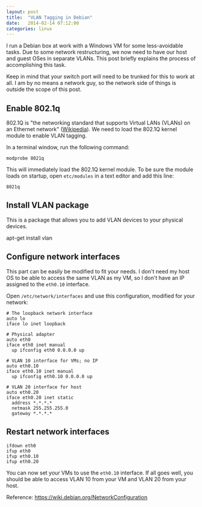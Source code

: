 ```yaml
---
layout: post
title:  "VLAN Tagging in Debian"
date:   2014-02-14 07:12:00
categories: linux
---
```

I run a Debian box at work with a Windows VM for some less-avoidable tasks. Due to some network restructuring, we now need to have our host and guest OSes in separate VLANs. This post briefly explains the process of accomplishing this task.

Keep in mind that your switch port will need to be trunked for this to work at all. I am by no means a network guy, so the network side of things is outside the scope of this post.

## Enable 802.1q
802.1Q is "the networking standard that supports Virtual LANs (VLANs) on an Ethernet network" ([Wikipedia](http://en.wikipedia.org/wiki/IEEE_802.1Q)). We need to load the 802.1Q kernel module to enable VLAN tagging.

In a terminal window, run the following command:

```
modprobe 8021q  
```

This will immediately load the 802.1Q kernel module. To be sure the module loads on startup, open `etc/modules` in a text editor and add this line:

```
8021q  
```

## Install VLAN package
This is a package that allows you to add VLAN devices to your physical devices.

apt-get install vlan  

## Configure network interfaces
This part can be easily be modified to fit your needs. I don't need my host OS to be able to access the same VLAN as my VM, so I don't have an IP assigned to the `eth0.10` interface.

Open `/etc/network/interfaces` and use this configuration, modified for your network:

```
# The loopback network interface
auto lo  
iface lo inet loopback

# Physical adapter
auto eth0  
iface eth0 inet manual  
  up ifconfig eth0 0.0.0.0 up

# VLAN 10 interface for VMs; no IP
auto eth0.10  
iface eth0.10 inet manual  
  up ifconfig eth0.10 0.0.0.0 up

# VLAN 20 interface for host
auto eth0.20  
iface eth0.20 inet static  
  address *.*.*.*
  netmask 255.255.255.0
  gateway *.*.*.*
```

## Restart network interfaces
```
ifdown eth0  
ifup eth0  
ifup eth0.10  
ifup eth0.20  
```

You can now set your VMs to use the `eth0.10` interface. If all goes well, you should be able to access VLAN 10 from your VM and VLAN 20 from your host.

Reference: https://wiki.debian.org/NetworkConfiguration

